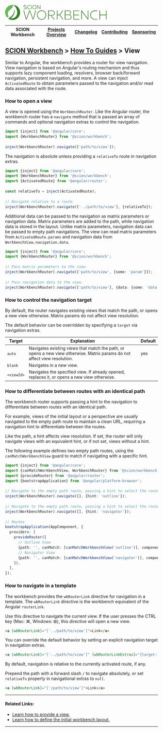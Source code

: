 <a href="/README.md"><img src="/resources/branding/scion-workbench-banner.svg" height="50" alt="SCION Workbench"></a>

| SCION Workbench | [Projects Overview][menu-projects-overview] | [Changelog][menu-changelog] | [Contributing][menu-contributing] | [Sponsoring][menu-sponsoring] |  
| --- | --- | --- | --- | --- |

## [SCION Workbench][menu-home] > [How To Guides][menu-how-to] > View

Similar to Angular, the workbench provides a router for view navigation. View navigation is based on Angular's routing mechanism and thus supports lazy component loading, resolvers, browser back/forward navigation, persistent navigation, and more. A view can inject `ActivatedRoute` to obtain parameters passed to the navigation and/or read data associated with the route.

### How to open a view

A view is opened using the `WorkbenchRouter`. Like the Angular router, the workbench router has a `navigate` method that is passed an array of commands and optional navigation extras to control the navigation.

```ts
import {inject} from '@angular/core';
import {WorkbenchRouter} from '@scion/workbench';

inject(WorkbenchRouter).navigate(['path/to/view']);
```

The navigation is absolute unless providing a `relativeTo` route in navigation extras.
```ts
import {inject} from '@angular/core';
import {WorkbenchRouter} from '@scion/workbench';
import {ActivatedRoute} from '@angular/router';

const relativeTo = inject(ActivatedRoute);

// Navigate relative to a route.
inject(WorkbenchRouter).navigate(['../path/to/view'], {relativeTo});
```

Additional data can be passed to the navigation as matrix parameters or navigation data. Matrix parameters are added to the path, while navigation data is stored in the layout. Unlike matrix parameters, navigation data can be passed to empty path navigations. The view can read matrix parameters from `ActivatedRoute.params` and navigation data from `WorkbenchView.navigation.data`.

```ts
import {inject} from '@angular/core';
import {WorkbenchRouter} from '@scion/workbench';

// Pass matrix parameters to the view.
inject(WorkbenchRouter).navigate(['path/to/view', {some: 'param'}]);

// Pass navigation data to the view.
inject(WorkbenchRouter).navigate(['path/to/view'], {data: {some: 'data'}});
```

### How to control the navigation target
By default, the router navigates existing views that match the path, or opens a new view otherwise. Matrix params do not affect view resolution.

The default behavior can be overridden by specifying a `target` via navigation extras.

| Target     | Explanation                                                                                                               | Default |
|------------|---------------------------------------------------------------------------------------------------------------------------|---------|
| `auto`     | Navigates existing views that match the path, or opens a new view otherwise. Matrix params do not affect view resolution. | yes     |
| `blank`    | Navigates in a new view.                                                                                                  |         |
| `<viewId>` | Navigates the specified view. If already opened, replaces it, or opens a new view otherwise.                              |         |

### How to differentiate between routes with an identical path
The workbench router supports passing a hint to the navigation to differentiate between routes with an identical path.

For example, views of the initial layout or a perspective are usually navigated to the empty path route to maintain a clean URL,
requiring a navigation hint to differentiate between the routes.

Like the path, a hint affects view resolution. If set, the router will only navigate views with an equivalent hint, or if not set, views without a hint.

The following example defines two empty path routes, using the `canMatchWorkbenchView` guard to match if navigating with a specific hint. 

```ts
import {inject} from '@angular/core';
import {canMatchWorkbenchView, WorkbenchRouter} from '@scion/workbench';
import {provideRouter} from '@angular/router';
import {bootstrapApplication} from '@angular/platform-browser';

// Navigate to the empty path route, passing a hint to select the route of `OutlineComponent`.
inject(WorkbenchRouter).navigate([], {hint: 'outline'});

// Navigate to the empty path route, passing a hint to select the route of `NavigatorComponent`.
inject(WorkbenchRouter).navigate([], {hint: 'navigator'});

// Routes
bootstrapApplication(AppComponent, {
  providers: [
    provideRouter([
      // Outline View
      {path: '', canMatch: [canMatchWorkbenchView('outline')], component: OutlineComponent},
      // Navigator View
      {path: '', canMatch: [canMatchWorkbenchView('navigator')], component: NavigatorComponent},
    ]),
  ],
});
```

### How to navigate in a template
The workbench provides the `wbRouterLink` directive for navigation in a template. The `wbRouterLink` directive is the workbench equivalent of the Angular `routerLink`.

Use this directive to navigate the current view. If the user presses the CTRL key (Mac: ⌘, Windows: ⊞), this directive will open a new view.

```html
<a [wbRouterLink]="['../path/to/view']">Link</a>
```
You can override the default behavior by setting an explicit navigation target in navigation extras.

```html
<a [wbRouterLink]="['../path/to/view']" [wbRouterLinkExtras]="{target: 'blank'}">Link</a>
```

By default, navigation is relative to the currently activated route, if any.

Prepend the path with a forward slash `/` to navigate absolutely, or set `relativeTo` property in navigational extras to `null`.

```html
<a [wbRouterLink]="['/path/to/view']">Link</a>
```

***
#### Related Links:
- [Learn how to provide a view.][link-how-to-provide-view]
- [Learn how to define the initial workbench layout.][link-how-to-define-initial-workbench-layout]
***

[link-how-to-provide-view]: /docs/site/howto/how-to-provide-view.md
[link-how-to-define-initial-workbench-layout]: /docs/site/howto/how-to-define-initial-layout.md

[menu-how-to]: /docs/site/howto/how-to.md
[menu-home]: /README.md
[menu-projects-overview]: /docs/site/projects-overview.md
[menu-changelog]: /docs/site/changelog.md
[menu-contributing]: /CONTRIBUTING.md
[menu-sponsoring]: /docs/site/sponsoring.md
